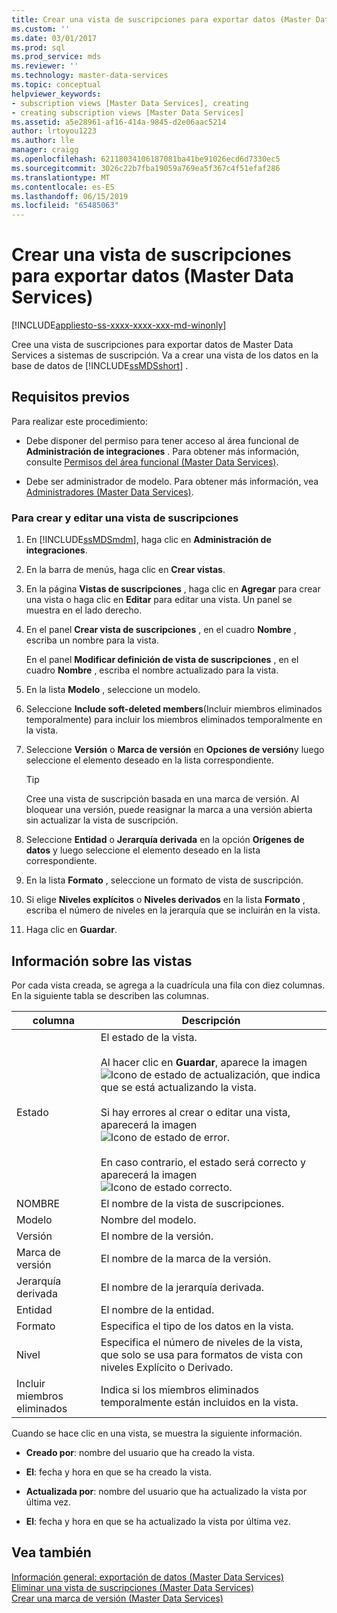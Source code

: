 ```yaml
---
title: Crear una vista de suscripciones para exportar datos (Master Data Services) | Microsoft Docs
ms.custom: ''
ms.date: 03/01/2017
ms.prod: sql
ms.prod_service: mds
ms.reviewer: ''
ms.technology: master-data-services
ms.topic: conceptual
helpviewer_keywords:
- subscription views [Master Data Services], creating
- creating subscription views [Master Data Services]
ms.assetid: a5e28961-af16-414a-9845-d2e06aac5214
author: lrtoyou1223
ms.author: lle
manager: craigg
ms.openlocfilehash: 62118034106187081ba41be91026ecd6d7330ec5
ms.sourcegitcommit: 3026c22b7fba19059a769ea5f367c4f51efaf286
ms.translationtype: MT
ms.contentlocale: es-ES
ms.lasthandoff: 06/15/2019
ms.locfileid: "65485063"
---
```

# <a name="create-a-subscription-view-to-export-data-master-data-services"></a>Crear una vista de suscripciones para exportar datos (Master Data Services)

[!INCLUDE[appliesto-ss-xxxx-xxxx-xxx-md-winonly](../includes/appliesto-ss-xxxx-xxxx-xxx-md-winonly.md)]

  Cree una vista de suscripciones para exportar datos de Master Data Services a sistemas de suscripción. Va a crear una vista de los datos en la base de datos de [!INCLUDE[ssMDSshort](../includes/ssmdsshort-md.md)] .  
  
## <a name="prerequisites"></a>Requisitos previos  
 Para realizar este procedimiento:  
  
-   Debe disponer del permiso para tener acceso al área funcional de **Administración de integraciones** . Para obtener más información, consulte [Permisos del área funcional &#40;Master Data Services&#41;](../master-data-services/functional-area-permissions-master-data-services.md).  
  
-   Debe ser administrador de modelo. Para obtener más información, vea [Administradores &#40;Master Data Services&#41;](../master-data-services/administrators-master-data-services.md).  
  
### <a name="to-create-and-edit-a-subscription-view"></a>Para crear y editar una vista de suscripciones  
  
1.  En [!INCLUDE[ssMDSmdm](../includes/ssmdsmdm-md.md)], haga clic en **Administración de integraciones**.  
  
2.  En la barra de menús, haga clic en **Crear vistas**.  
  
3.  En la página **Vistas de suscripciones** , haga clic en **Agregar** para crear una vista o haga clic en **Editar** para editar una vista. Un panel se muestra en el lado derecho.  
  
4.  En el panel **Crear vista de suscripciones** , en el cuadro **Nombre** , escriba un nombre para la vista.  
  
     En el panel **Modificar definición de vista de suscripciones** , en el cuadro **Nombre** , escriba el nombre actualizado para la vista.  
  
5.  En la lista **Modelo** , seleccione un modelo.  
  
6.  Seleccione **Include soft-deleted members**(Incluir miembros eliminados temporalmente) para incluir los miembros eliminados temporalmente en la vista.  
  
7.  Seleccione **Versión** o **Marca de versión** en **Opciones de versión**y luego seleccione el elemento deseado en la lista correspondiente.  
  
    > [!TIP]  
    >  Cree una vista de suscripción basada en una marca de versión. Al bloquear una versión, puede reasignar la marca a una versión abierta sin actualizar la vista de suscripción.  
  
8.  Seleccione **Entidad** o **Jerarquía derivada** en la opción **Orígenes de datos** y luego seleccione el elemento deseado en la lista correspondiente.  
  
9. En la lista **Formato** , seleccione un formato de vista de suscripción.  
  
10. Si elige **Niveles explícitos** o **Niveles derivados** en la lista **Formato** , escriba el número de niveles en la jerarquía que se incluirán en la vista.  
  
11. Haga clic en **Guardar**.  
  
## <a name="view-information"></a>Información sobre las vistas  
 Por cada vista creada, se agrega a la cuadrícula una fila con diez columnas. En la siguiente tabla se describen las columnas.  
  
|columna|Descripción|  
|------------|-----------------|  
|Estado|El estado de la vista.<br /><br /> Al hacer clic en **Guardar**, aparece la imagen ![Icono de estado de actualización](../master-data-services/media/mds-statusicon-updating.png "Icono de estado de actualización"), que indica que se está actualizando la vista.<br /><br /> Si hay errores al crear o editar una vista, aparecerá la imagen ![Icono de estado de error](../master-data-services/media/mds-statusicon-error.png "Icono de estado de error").<br /><br /> En caso contrario, el estado será correcto y aparecerá la imagen ![Icono de estado correcto](../master-data-services/media/mds-statusicon-ok.png "Icono de estado correcto").|  
|NOMBRE|El nombre de la vista de suscripciones.|  
|Modelo|Nombre del modelo.|  
|Versión|El nombre de la versión.|  
|Marca de versión|El nombre de la marca de la versión.|  
|Jerarquía derivada|El nombre de la jerarquía derivada.|  
|Entidad|El nombre de la entidad.|  
|Formato|Especifica el tipo de los datos en la vista.|  
|Nivel|Especifica el número de niveles de la vista, que solo se usa para formatos de vista con niveles Explícito o Derivado.|  
|Incluir miembros eliminados|Indica si los miembros eliminados temporalmente están incluidos en la vista.|  
  
 Cuando se hace clic en una vista, se muestra la siguiente información.  
  
-   **Creado por**: nombre del usuario que ha creado la vista.  
  
-   **El**: fecha y hora en que se ha creado la vista.  
  
-   **Actualizada por**: nombre del usuario que ha actualizado la vista por última vez.  
  
-   **El**: fecha y hora en que se ha actualizado la vista por última vez.  
  
## <a name="see-also"></a>Vea también  
 [Información general: exportación de datos &#40;Master Data Services&#41;](../master-data-services/overview-exporting-data-master-data-services.md)   
 [Eliminar una vista de suscripciones &#40;Master Data Services&#41;](../master-data-services/delete-a-subscription-view-master-data-services.md)   
 [Crear una marca de versión &#40;Master Data Services&#41;](../master-data-services/create-a-version-flag-master-data-services.md)  
  
  
